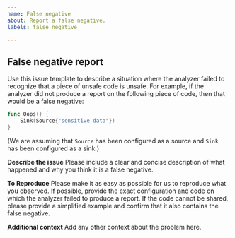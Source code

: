 ```yaml
---
name: False negative
about: Report a false negative.
labels: false negative

---
```


## False negative report

Use this issue template to describe a situation where the analyzer failed to recognize that a piece of unsafe code is unsafe. For example, if the analyzer did not produce a report on the following piece of code, then that would be a false negative:

```go
func Oops() {
    Sink(Source{"sensitive data"})
}
```
(We are assuming that `Source` has been configured as a source and `Sink` has been configured as a sink.)

**Describe the issue**
Please include a clear and concise description of what happened and why you think it is a false negative.

**To Reproduce**
Please make it as easy as possible for us to reproduce what you observed. If possible, provide the exact configuration and code on which the analyzer failed to produce a report. If the code cannot be shared, please provide a simplified example and confirm that it also contains the false negative.

**Additional context**
Add any other context about the problem here.
